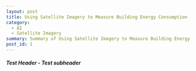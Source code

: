 ```yaml
---
layout: post
title: Using Satellite Imagery to Measure Building Energy Consumption
category:
  - AI
  - Satellite Imagery
summary: Summary of Using Satellite Imagery to Measure Building Energy Consumption
post_id: 1
---
```


##### **Test Header** - Test subheader
